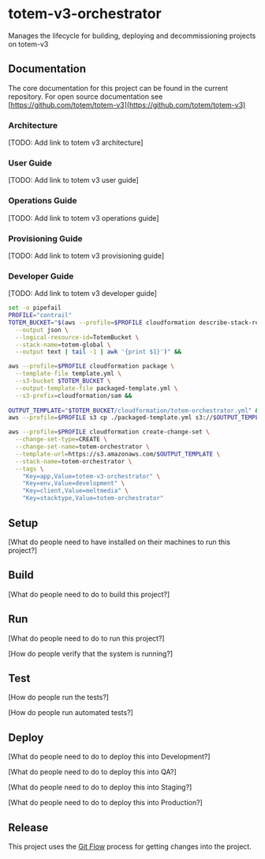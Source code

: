 # totem-v3-orchestrator
Manages the lifecycle for building, deploying  and decommissioning projects on totem-v3

## Documentation
 
The core documentation for this project can be found in the current repository. For open source documentation see [https://github.com/totem/totem-v3](https://github.com/totem/totem-v3)

### Architecture
[TODO: Add link to totem v3 architecture]

### User Guide
[TODO: Add link to totem v3 user guide]

### Operations Guide
[TODO: Add link to totem v3 operations guide]

### Provisioning Guide
[TODO: Add link to totem v3 provisioning guide]

### Developer Guide
[TODO: Add link to totem v3 developer guide]

```bash
set -o pipefail
PROFILE="contrail"
TOTEM_BUCKET="$(aws --profile=$PROFILE cloudformation describe-stack-resource \
  --output json \
  --logical-resource-id=TotemBucket \
  --stack-name=totem-global \
  --output text | tail -1 | awk '{print $1}')" &&

aws --profile=$PROFILE cloudformation package \
  --template-file template.yml \
  --s3-bucket $TOTEM_BUCKET \
  --output-template-file packaged-template.yml \
  --s3-prefix=cloudformation/sam &&
  
OUTPUT_TEMPLATE="$TOTEM_BUCKET/cloudformation/totem-orchestrator.yml" && 
aws --profile=$PROFILE s3 cp ./packaged-template.yml s3://$OUTPUT_TEMPLATE &&

aws --profile=$PROFILE cloudformation create-change-set \
  --change-set-type=CREATE \
  --change-set-name=totem-orchestrator \
  --template-url=https://s3.amazonaws.com/$OUTPUT_TEMPLATE \
  --stack-name=totem-orchestrator \
  --tags \
    "Key=app,Value=totem-v3-orchestrator" \
    "Key=env,Value=development" \
    "Key=client,Value=meltmedia" \
    "Key=stacktype,Value=totem-orchestrator"
```
 
## Setup
 
[What do people need to have installed on their machines to run this project?]
 
## Build
 
[What do people need to do to build this project?]
 
## Run
 
[What do people need to do to run this project?]
 
[How do people verify that the system is running?]
 
## Test
 
[How do people run the tests?]
 
[How do people run automated tests?]
 
## Deploy
 
[What do people need to do to deploy this into Development?]
 
[What do people need to do to deploy this into QA?]
 
[What do people need to do to deploy this into Staging?]
 
[What do people need to do to deploy this into Production?]
 
 
## Release
 
This project uses the [Git Flow](https://confluence.meltdev.com/display/DEV/Git+Flow) process for getting changes into the project.


